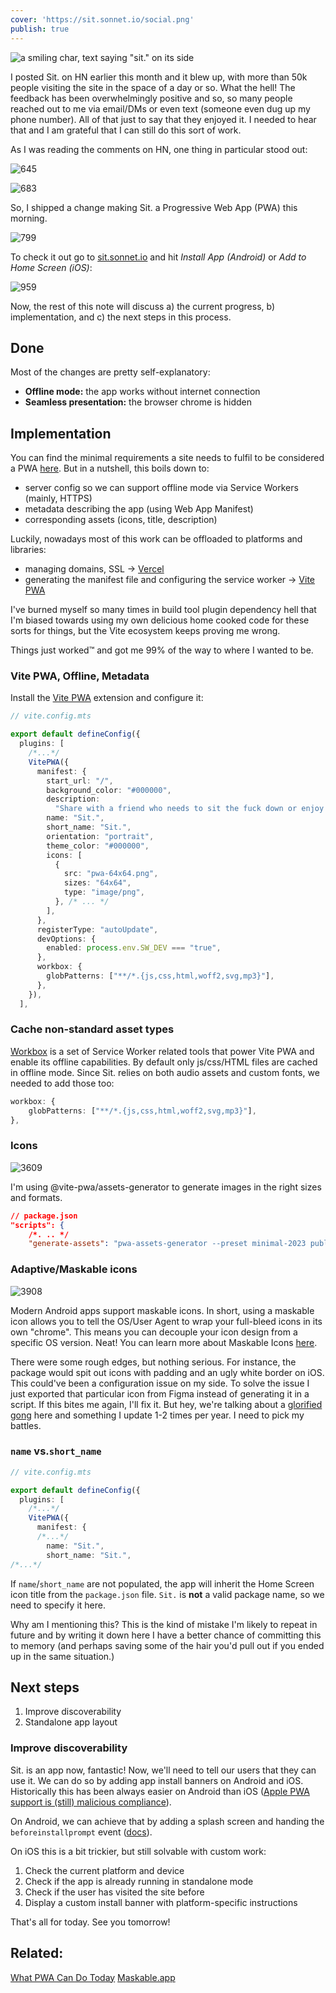 ```yaml
---
cover: 'https://sit.sonnet.io/social.png'
publish: true
---
```

![a smiling char, text saying "sit." on its side](https://sit.sonnet.io/social.png)

I posted Sit. on HN earlier this month and it blew up, with more than 50k people visiting the site in the space of a day or so. What the hell! The feedback has been overwhelmingly positive and so, so many people reached out to me via email/DMs or even text (someone even dug up my phone number). All of that just to say that they enjoyed it. I needed to hear that and I am grateful that I can still do this sort of work. 

As I was reading the comments on HN, one thing in particular stood out:

![645](Pasted%20image%2020240109121539.png)

![683](Pasted%20image%2020240109121606.png)

So, I shipped a change making Sit. a Progressive Web App (PWA) this morning.

![799](sit-offline-android-ios.webp)

To check it out go to [sit.sonnet.io](https://sit.sonnet.io) and hit *Install App (Android)* or *Add to Home Screen (iOS)*:

![959](sit-offline-setup.webp)

Now, the rest of this note will discuss a) the current progress, b) implementation, and c) the next steps in this process.

## Done

Most of the changes are pretty self-explanatory:

- **Offline mode:** the app works without internet connection
- **Seamless presentation:** the browser chrome is hidden

## Implementation

You can find the minimal requirements a site needs to fulfil to be considered a PWA [here](https://vite-pwa-org.netlify.app/guide/pwa-minimal-requirements.html#pwa-minimal-requirements). But in a nutshell, this boils down to:

- server config so we can support offline mode via Service Workers (mainly, HTTPS)
- metadata describing the app (using Web App Manifest)
- corresponding assets (icons, title, description)

Luckily, nowadays most of this work can be offloaded to platforms and libraries:

- managing domains, SSL → [Vercel](https://vercel.com)
- generating the manifest file and configuring the service worker → [Vite PWA](https://vite-pwa-org.netlify.app)

 I've burned myself so many times in build tool plugin dependency hell that I'm biased towards using my own delicious home cooked code for these sorts for things, but the Vite ecosystem keeps proving me wrong. 
 
 Things just worked™ and got me 99% of the way to where I wanted to be. 

### Vite PWA, Offline, Metadata

Install the [Vite PWA](https://github.com/vite-pwa/vite-plugin-pwa) extension and configure it:

```ts
// vite.config.mts

export default defineConfig({
  plugins: [
    /*...*/
    VitePWA({
      manifest: {
        start_url: "/",
        background_color: "#000000",
        description:
          "Share with a friend who needs to sit the fuck down or enjoy the experience yourself.",
        name: "Sit.",
        short_name: "Sit.",
        orientation: "portrait",
        theme_color: "#000000",
        icons: [
          {
            src: "pwa-64x64.png",
            sizes: "64x64",
            type: "image/png",
          }, /* ... */
        ],
      },
      registerType: "autoUpdate",
      devOptions: {
        enabled: process.env.SW_DEV === "true",
      },
      workbox: {
        globPatterns: ["**/*.{js,css,html,woff2,svg,mp3}"],
      },
    }),
  ],
```

### Cache non-standard asset types

[Workbox](https://developer.chrome.com/docs/workbox/) is a set of Service Worker related tools that power Vite PWA and enable its offline capabilities. By default only js/css/HTML files are cached in offline mode. Since Sit. relies on both audio assets and custom fonts, we needed to add those too:

```ts
workbox: {
	globPatterns: ["**/*.{js,css,html,woff2,svg,mp3}"],
},
```

### Icons

![3609](sit-offline-figma-icons.webp)

I'm using @vite-pwa/assets-generator to generate images in the right sizes and formats. 

```json
// package.json
"scripts": {
    /*. .. */
    "generate-assets": "pwa-assets-generator --preset minimal-2023 public/app-icon.svg",
```

### Adaptive/Maskable icons

![3908](sit-offline-ios-home-screen.webp)

Modern Android apps support maskable icons. In short, using a maskable icon allows you to tell the OS/User Agent to wrap your full-bleed icons in its own "chrome". This means you can decouple your icon design from a specific OS version. Neat! You can learn more about Maskable Icons [here](https://web.dev/articles/maskable-icon).

There were some rough edges, but nothing serious. For instance, the package would spit out icons with padding and an ugly white border on iOS. This could've been a configuration issue on my side. To solve the issue I just exported that particular icon from Figma instead of generating it in a script. If this bites me again, I'll fix it. But hey, we're talking about a [glorified gong](<../MISS – Make It Stupid, Simple>) here and something I update 1-2 times per year. I need to pick my battles.

### `name` vs.`short_name`

```ts
// vite.config.mts

export default defineConfig({
  plugins: [
    /*...*/
    VitePWA({
      manifest: {
      /*...*/
        name: "Sit.",
        short_name: "Sit.",
/*...*/
```
        
If `name`/`short_name` are not populated, the app will inherit the Home Screen icon title from the `package.json` file. `Sit.` is **not** a valid package name, so we need to specify it here.

Why am I mentioning this? This is the kind of mistake I'm likely to repeat in future and by writing it down here I have a better chance of committing this to memory (and perhaps saving some of the hair you'd pull out if you ended up in the same situation.)


## Next steps

1. Improve discoverability
2. Standalone app layout

### Improve discoverability

Sit. is an app now, fantastic! Now, we'll need to tell our users that they can use it. We can do so by adding app install banners on Android and iOS. Historically this has been always easier on Android than iOS ([Apple PWA support is (still) malicious compliance](<../Apple PWA support is (still) malicious compliance>)).

On Android, we can achieve that by adding a splash screen and handing the `beforeinstallprompt` event ([docs](https://web.dev/articles/customize-install)).

On iOS this is a bit trickier, but still solvable with custom work:

1. Check the current platform and device
2. Check if the app is already running in standalone mode
3. Check if the user has visited the site before
4. Display a custom install banner with platform-specific instructions

That's all for today. See you tomorrow!

## Related:

[What PWA Can Do Today](https://whatpwacando.today)
[Maskable.app](https://maskable.app)
